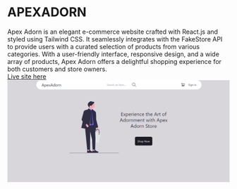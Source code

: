 <h1>APEXADORN</h1>

Apex Adorn is an elegant e-commerce website crafted with React.js and styled using Tailwind CSS. It seamlessly integrates with the FakeStore API to provide users with a curated selection of products from various categories. With a user-friendly interface, responsive design, and a wide array of products, Apex Adorn offers a delightful shopping experience for both customers and store owners. <br/>
[Live site here](https://cout05.github.io/apexadorn-ecommerce-website/)
![Screenshot](./src/assets/page-ss.png)
